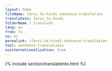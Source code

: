 ```yaml
---
layout: home
fileName: farsi-to-hindi-sentence-translation
translatein: farsi_to_hindi
folderName : translate
lang: en
from: fa
to: hi
permalink: /farsi-to-hindi-sentence-translation
tool: sentence-translations
nointernationalization: true
---
```

{% include section/translateinto.html %}
